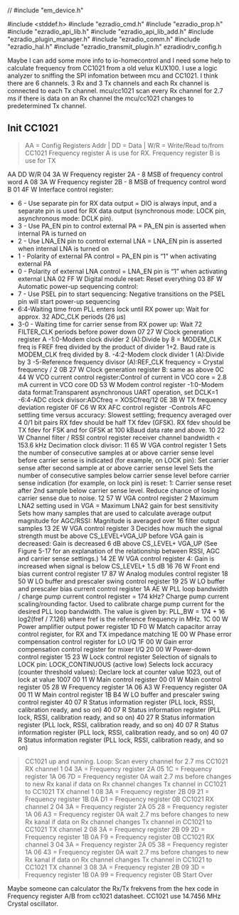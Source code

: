 // #include "em_device.h"

#include <stddef.h>
#include "ezradio_cmd.h"
#include "ezradio_prop.h"
#include "ezradio_api_lib.h"
#include "ezradio_api_lib_add.h"
#include "ezradio_plugin_manager.h"
#include "ezradio_comm.h"
#include "ezradio_hal.h"
#include "ezradio_transmit_plugin.h"
ezradiodrv_config.h

Maybe I can add some more info to io-homecontrol and I need some help to calculate frequency from CC1021 from a old velux KUX100. I use a logic analyzer to sniffing the SPI infomation between mcu and CC1021.
I think there are 6 channels. 3 Rx and 3 Tx channels and each Rx channel is connected to each Tx channel. mcu/cc1021 scan every Rx channel for 2.7 ms if there is data on an Rx channel the mcu/cc1021 changes to predetermined Tx channel.

## Init CC1021

> AA = Config Registers Addr | DD = Data | W/R = Write/Read to/from CC1021
> Frequency register A is use for RX. Frequency register B is use for TX

AA DD W/R
04 3A W Frequency register 2A - 8 MSB of frequency control word A
08 3A W Frequency register 2B - 8 MSB of frequency control word B
01 4F W Interface control register:
  - 6 - Use separate pin for RX data output    = DIO is always input, and a separate pin is used for RX data output (synchronous mode: LOCK pin, asynchronous mode: DCLK pin).
  - 3 - Use PA_EN pin to control external PA   = PA_EN pin is asserted when internal PA is turned on
  - 2 - Use LNA_EN pin to control external LNA = LNA_EN pin is asserted when internal LNA is turned on
  - 1 - Polarity of external PA control        = PA_EN pin is “1” when activating external PA
  - 0 - Polarity of external LNA control       = LNA_EN pin is “1” when activating external LNA
02 FF W Digital module reset: Reset everything
03 8F W Automatic power-up sequencing control:
  - 7 - Use PSEL pin to start sequencing: Negative transitions on the PSEL pin will start power-up sequencing
  - 6:4-Waiting time from PLL enters lock until RX power up: Wait for approx. 32 ADC_CLK periods (26 μs)
  - 3-0 - Waiting time for carrier sense from RX power up: Wait 72 FILTER_CLK periods before power down
07 27 W Clock generation register A
  -1:0-Modem clock divider 2 (A):Divide by 8 = MODEM_CLK freq is FREF freq divided by the product of divider 1+2. Baud rate is MODEM_CLK freq divided by 8.
  -4:2-Modem clock divider 1 (A):Divide by 3
  -5-Reference frequency divisor (A):REF_CLK frequency = Crystal frequency / 2
0B 27 W Clock generation register B: same as above
0C 44 W VCO current control register:Control of current in VCO core = 2.8 mA current in VCO core
0D 53 W Modem control register
  -1:0-Modem data format:Transparent asynchronous UART operation, set DCLK=1
  -6:4-ADC clock divisor:ADCfreq = XOSCfreq/12
0E 3B W TX frequency deviation register
0F C6 W RX AFC control register
  -Controls AFC settling time versus accuracy: Slowest settling; frequency averaged over 4 0/1 bit pairs
  RX fdev should be half TX fdev (GFSK).
  RX fdev should be TX fdev for FSK and for GFSK at 100 kBaud data rate and above.
10 22 W Channel filter / RSSI control register
  receiver channel bandwidth < 153.6 kHz
  Decimation clock divisor: 
11 65 W VGA control register 1
  Sets the number of consecutive samples at or above carrier sense level before carrier sense is indicated (for example, on LOCK pin): Set carrier sense after second sample at or above carrier sense level
  Sets the number of consecutive samples below carrier sense level before carrier sense indication (for example, on lock pin) is reset: 1: Carrier sense reset after 2nd sample below carrier sense level. Reduce chance of losing carrier sense due to noise.
12 57 W VGA control register 2
        Maximum LNA2 setting used in VGA = Maximum LNA2 gain for best sensitivity
        Sets how many samples that are used to calculate average output magnitude for AGC/RSSI:  Magnitude is averaged over 16 filter output samples
13 2E W VGA control register 3
        Decides how much the signal strength must be above CS_LEVEL+VGA_UP before VGA gain is decreased: Gain is decreased 6 dB above CS_LEVEL+ VGA_UP (See Figure 5-17 for an explanation of the relationship between RSSI, AGC and carrier sense settings.)
14 2E W VGA control register 4: Gain is increased when signal is below CS_LEVEL+ 1.5 dB
16 76 W Front end bias current control register
17 87 W Analog modules control register
18 50 W LO buffer and prescaler swing control register
19 25 W LO buffer and prescaler bias current control register
1A AE W PLL loop bandwidth / charge pump current control register = 174 kHz?
        Charge pump current scaling/rounding factor. Used to calibrate charge pump current for the desired PLL loop bandwidth. The value is given by: PLL_BW = 174 + 16 log2(fref / 7.126) where fref is the reference frequency in MHz.
1C 00 W Power amplifier output power register
1D F0 W Match capacitor array control register, for RX and TX impedance matching
1E 00 W Phase error compensation control register for LO I/Q
1F 00 W Gain error compensation control register for mixer I/Q
20 00 W Power-down control register
15 23 W Lock control register
        Selection of signals to LOCK pin: LOCK_CONTINUOUS (active low)
        Selects lock accuracy (counter threshold values): Declare lock at counter value 1023, out of lock at value 1007
00 11 W Main control register
00 01 W Main control register
05 28 W Frequency register 1A
06 A3 W Frequency register 0A
00 11 W Main control register
1B B4 W LO buffer and prescaler swing control register
40 07 R Status information register (PLL lock, RSSI, calibration ready, and so on)
40 07 R Status information register (PLL lock, RSSI, calibration ready, and so on)
40 27 R Status information register (PLL lock, RSSI, calibration ready, and so on)
40 07 R Status information register (PLL lock, RSSI, calibration ready, and so on)
40 07 R Status information register (PLL lock, RSSI, calibration ready, and so on)
> CC1021 up and running.
> Loop: Scan every channel for 2.7 ms
CC1021 RX channel 1
04 3A = Frequency register 2A
05 1C = Frequency register 1A
06 7D = Frequency register 0A
>       wait 2.7 ms before changes to new Rx kanal if data on Rx channel changes Tx channel in CC1021 to
CC1021 TX channel 1
08 3A = Frequency register 2B
09 21 = Frequency register 1B
0A D1 = Frequency register 0B
CC1021 RX channel 2
04 3A = Frequency register 2A
05 28 = Frequency register 1A
06 A3 = Frequency register 0A
>       wait 2.7 ms before changes to new Rx kanal if data on Rx channel changes Tx channel in CC1021 to
CC1021 TX channel 2
08 3A = Frequency register 2B
09 2D = Frequency register 1B
0A F9 = Frequency register 0B
CC1021 RX channel 3
04 3A = Frequency register 2A
05 38 = Frequency register 1A
06 43 = Frequency register 0A
>       wait 2.7 ms before changes to new Rx kanal if data on Rx channel changes Tx channel in CC1021 to
CC1021 TX channel 3
08 3A = Frequency register 2B
09 3D = Frequency register 1B
0A 99 = Frequency register 0B
> Start Over

Maybe someone can calculator the Rx/Tx frekvens from the hex code in Frequency register A/B from cc1021 datasheet. CC1021 use 14.7456 MHz Crystal oscillator.